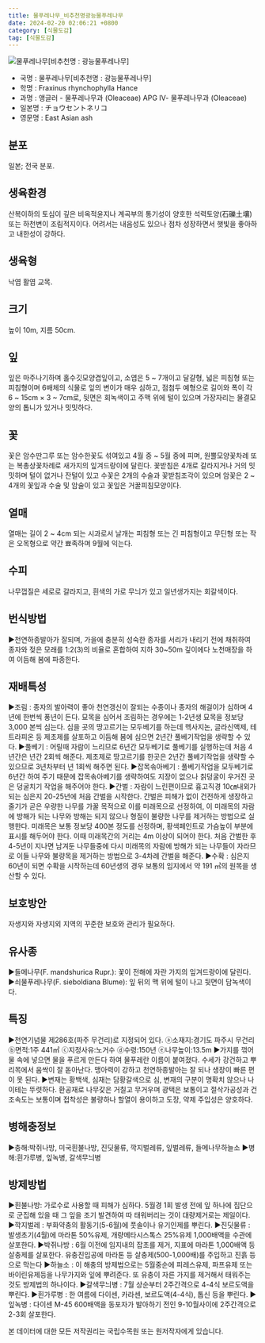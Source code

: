 ```yaml
---
title: 물푸레나무_비추천명광능물푸레나무
date: 2024-02-20 02:06:21 +0800
category: [식물도감]
tag: [식물도감]
---
```




![물푸레나무[비추천명 : 광능물푸레나무]](/fileUpload/plants/basic/Oleaceae/Fraxinus/11033/1_th2.JPG)
- 국명 : 물푸레나무[비추천명 : 광능물푸레나무]
- 학명 : Fraxinus rhynchophylla Hance
- 과명 : 앵글러 - 물푸레나무과 (Oleaceae) APG Ⅳ- 물푸레나무과 (Oleaceae)
- 일본명 : チョウセントネリコ
- 영문명 : East Asian ash


## 분포
일본; 전국 분포.
## 생육환경
산복이하의 토심이 깊은 비옥적윤지나 계곡부의 통기성이 양호한 석력토양(石礫土壤) 또는 하천변이 조림적지이다. 어려서는 내음성도 있으나 점차 성장하면서 햇빛을 좋아하고 내한성이 강하다.
## 생육형
낙엽 활엽 교목.
## 크기
높이 10m, 지름 50cm.
## 잎
잎은 마주나기하며 홀수깃모양겹잎이고, 소엽은 5 ~ 7개이고 달걀형, 넓은 피침형 또는 피침형이며 6배체의 식물로 잎의 변이가 매우 심하고, 점첨두 예형으로 길이와 폭이 각 6 ~ 15cm × 3 ~ 7cm로, 뒷면은 회녹색이고 주맥 위에 털이 있으며 가장자리는 물결모양의 톱니가 있거나 밋밋하다.
## 꽃
꽃은 암수딴그루 또는 암수한꽃도 섞여있고 4월 중 ~ 5월 중에 피며, 원뿔모양꽃차례 또는 복총상꽃차례로 새가지의 잎겨드랑이에 달린다. 꽃받침은 4개로 갈라지거나 거의 밋밋하며 털이 없거나 잔털이 있고 수꽃은 2개의 수술과 꽃받침조각이 있으며 암꽃은 2 ~ 4개의 꽃잎과 수술 및 암술이 있고 꽃잎은 거꿀피침모양이다.
## 열매
열매는 길이 2 ~ 4cm 되는 시과로서 날개는 피침형 또는 긴 피침형이고 무딘형 또는 작은 오목형으로 약간 뾰족하며 9월에 익는다.
## 수피
나무껍질은 세로로 갈라지고, 흰색의 가로 무늬가 있고 일년생가지는 회갈색이다.
## 번식방법
▶천연하종발아가 잘되며, 가을에 충분히 성숙한 종자를 서리가 내리기 전에 채취하여 종자와 젖은 모래를 1:2(3)의 비율로 혼합하여 지하 30~50m 깊이에다 노천매장을 하여 이듬해 봄에 파종한다.
## 재배특성
▶조림 : 종자의 발아력이 좋아 천연갱신이 잘되는 수종이나 종자의 해걸이가 심하며 4년에 한번씩 풍년이 든다. 묘목을 심어서 조림하는 경우에는 1-2년생 묘목을 정보당 3,000 본씩 심는다. 심을 곳의 땅고르기는 모두베기를 하는데 헥사지논, 글라신액제, 테트라피온 등 제초제를 살포하고 이듬해 봄에 심으면 2년간 풀베기작업을 생략할 수 있다.▶풀베기 : 어릴때 자람이 느리므로 6년간 모두베기로 풀베기를 실행하는데 처음 4년간은 년간 2회씩 해준다. 제초제로 땅고르기를 한곳은 2년간 풀베기작업을 생략할 수 있으므로 3년차부터 년 1회씩 해주면 된다.▶잡목솎아베기 : 풀베기작업을 모두베기로 6년간 하여 주기 때문에 잡목솎아베기를 생략하여도 지장이 없으나 칡덩굴이 우거진 곳은 덩굴치기 작업을 해주어야 한다.▶간벌 : 자람이 느린편이므로 흉고직경 10㎝내외가 되는 심은지 20-25년에 처음 간벌을 시작한다. 간벌은 피해가 없이 건전하게 생장하고 줄기가 곧은 우량한 나무를 가꿀 목적으로 이를 미래목으로 선정하여, 이 미래목의 자람에 방해가 되는 나무와 방해는 되지 않으나 형질이 불량한 나무를 제거하는 방법으로 실행한다. 미래목은 보통 정보당 400본 정도를 선정하며, 황색페인트로 가슴높이 부분에 표시를 해두어야 한다. 이때 미래목간의 거리는 4m 이상이 되어야 한다. 처음 간벌한 후 4-5년이 지나면 남겨둔 나무들중에 다시 미래목의 자람에 방해가 되는 나무들이 자라므로 이들 나무와 불량목을 제거하는 방법으로 3-4차례 간벌을 해준다.▶수확 : 심은지 60년이 되면 수확을 시작하는데 60년생의 경우 보통의 임지에서 약 191 ㎥의 원목을 생산할 수 있다.
## 보호방안
자생지와 자생지외 지역의 꾸준한 보호와 관리가 필요하다.
## 유사종
▶들메나무(F. mandshurica Rupr.): 꽃이 전해에 자란 가지의 잎겨드랑이에 달린다.▶쇠물푸레나무(F. sieboldiana Blume): 잎 뒤의 맥 위에 털이 나고 뒷면이 담녹색이다.
## 특징
▶천연기념물 제286호(파주 무건리)로 지정되어 있다. ⓐ소재지:경기도 파주시 무건리 ⓑ면적:1주 441㎡ ⓒ지정사유:노거수 ⓓ수령:150년 ⓔ나무높이:13.5m▶가지를 꺾어 물 속에 넣으면 물을 푸르게 만든다 하여 물푸레란 이름이 붙여졌다. 수세가 강건하고 뿌리목에서 움싹이 잘 돋아난다. 맹아력이 강하고 천연하종발아는 잘 되나 생장이 빠른 편이 못 된다. ▶변재는 황백색, 심재는 담황갈색으로 심, 변재의 구분이 명확치 않으나 나이테는 뚜렷하다. 환공재로 나무갗은 거칠고 무거우며 광택은 보통이고 절삭가공성과 건조속도는 보통이며 접착성은 불량하나 할열이 용이하고 도장, 약제 주입성은 양호하다.
## 병해충정보
▶충해:박쥐나방, 미국흰불나방, 진딧물류, 깍지벌레류, 잎벌레류, 들메나무하늘소▶병해:흰가루병, 잎녹병, 갈색무늬병
## 방제방법
▶흰불나방: 가로수로 사용할 때 피해가 심하다. 5월경 1회 발생 전에 잎 하나에 집단으로 군집해 있을 때 그 잎을 조기 발견하여 따 태워버리는 것이 대량제거로는 제일이다.▶깍지벌레 : 부화약충의 활동기(5-6월)에 풋솔이나 유기인제를 뿌린다.▶진딧물류 : 발생초기(4월)에 마라톤 50%유제, 개량메타시스톡스 25%유제 1,000배액을 수관에 살포한다.▶박쥐나방 : 6월 이전에 임지내의 잡초를 제거, 지표에 마라톤 1,000배액 등 살충제를 살포한다. 유충진입공에 마라톤 등 살충제(500-1,000배)를 주입하고 진흙 등으로 막는다▶하늘소 : 이 해충의 방제법으로는 5월중순에 피레스유제, 파프유제 또는 바이린유제등을 나무가지와 잎에 뿌려준다. 또 유충이 자른 가지를 제거해서 태워주는 것도 방제법의 하나이다. ▶갈색무늬병 : 7월 상순부터 2주간격으로 4-4식 보르도액을 뿌린다.▶흰가루병 : 한 여름에 다이센, 카라센, 보르도액(4-4식), 톱신 등을 뿌린다.▶잎녹병 : 다이센 M-45 600배액을 동포자가 발아하기 전인 9-10월사이에 2주간격으로 2-3회 살포한다.






본 데이터에 대한 모든 저작권리는 국립수목원 또는 원저작자에게 있습니다.
